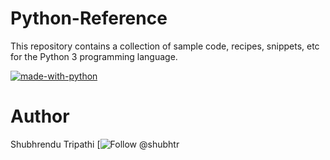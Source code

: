 # Python-Reference
This repository contains a collection of sample code, recipes, snippets, etc for the Python 3 programming language.

[![made-with-python](https://img.shields.io/badge/Made%20with-Python-1f425f.svg)](https://www.python.org/)

# Author
Shubhrendu Tripathi
[![Follow @shubhtr](https://img.shields.io/twitter/follow/shubhtr.svg?style=social&label=Follow%20@shubhtr)


